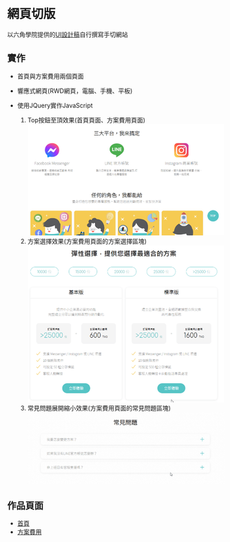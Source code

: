 # 網頁切版
以六角學院提供的[UI設計稿](https://xd.adobe.com/view/4922398e-1a6e-4d4b-848c-044a079713bb-1c71/specs/)自行撰寫手切網站
## 實作
- 首頁與方案費用兩個頁面
  
- 響應式網頁(RWD網頁，電腦、手機、平板)
- 使用JQuery實作JavaScript
   1. Top按鈕至頂效果(首頁頁面、方案費用頁面) ![image](https://github.com/jim255060/chatTalker/blob/main/top%E8%87%B3%E9%A0%82%E6%8C%89%E9%88%95.gif)
   1. 方案選擇效果(方案費用頁面的方案選擇區塊) ![image](https://github.com/jim255060/chatTalker/blob/main/%E6%96%B9%E6%A1%88%E9%81%B8%E6%93%87%E6%95%88%E6%9E%9C.gif)
   1. 常見問題展開縮小效果(方案費用頁面的常見問題區塊) ![image](https://github.com/jim255060/chatTalker/blob/main/%E5%B8%B8%E8%A6%8B%E5%95%8F%E9%A1%8C%E6%91%BA%E7%96%8A%E6%95%88%E6%9E%9C.gif)
## 作品頁面
 - [首頁](https://jim255060.github.io/chatTalker/home.html)
 - [方案費用](https://jim255060.github.io/chatTalker/program.html)
